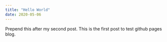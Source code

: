 ```yaml
---
title: "Hello World"
date: 2020-05-06
---
```

Prepend this after my second post. This is the first post to test github pages blog. 

